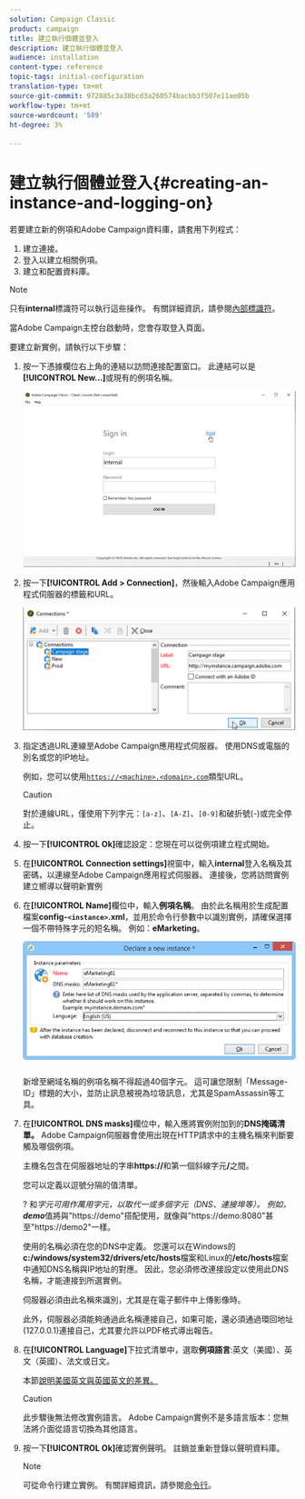 ```yaml
---
solution: Campaign Classic
product: campaign
title: 建立執行個體並登入
description: 建立執行個體並登入
audience: installation
content-type: reference
topic-tags: initial-configuration
translation-type: tm+mt
source-git-commit: 972885c3a38bcd3a260574bacbb3f507e11ae05b
workflow-type: tm+mt
source-wordcount: '589'
ht-degree: 3%

---
```



# 建立執行個體並登入{#creating-an-instance-and-logging-on}

若要建立新的例項和Adobe Campaign資料庫，請套用下列程式：

1. 建立連接。
1. 登入以建立相關例項。
1. 建立和配置資料庫。

>[!NOTE]
>
>只有&#x200B;**internal**&#x200B;標識符可以執行這些操作。 有關詳細資訊，請參閱[內部標識符](../../installation/using/campaign-server-configuration.md#internal-identifier)。

當Adobe Campaign主控台啟動時，您會存取登入頁面。

要建立新實例，請執行以下步驟：

1. 按一下憑據欄位右上角的連結以訪問連接配置窗口。 此連結可以是&#x200B;**[!UICONTROL New...]**&#x200B;或現有的例項名稱。

   ![](assets/s_ncs_install_define_connection_01.png)

1. 按一下&#x200B;**[!UICONTROL Add > Connection]**，然後輸入Adobe Campaign應用程式伺服器的標籤和URL。

   ![](assets/s_ncs_install_define_connection_02.png)

1. 指定透過URL連線至Adobe Campaign應用程式伺服器。 使用DNS或電腦的別名或您的IP地址。

   例如，您可以使用[`https://<machine>.<domain>.com`](https://myserver.adobe.com)類型URL。

   >[!CAUTION]
   >
   >對於連線URL，僅使用下列字元：`[a-z]`、`[A-Z]`、`[0-9]`和破折號(-)或完全停止。

1. 按一下&#x200B;**[!UICONTROL Ok]**&#x200B;確認設定：您現在可以從例項建立程式開始。
1. 在&#x200B;**[!UICONTROL Connection settings]**&#x200B;視窗中，輸入&#x200B;**internal**&#x200B;登入名稱及其密碼，以連線至Adobe Campaign應用程式伺服器。 連接後，您將訪問實例建立嚮導以聲明新實例
1. 在&#x200B;**[!UICONTROL Name]**&#x200B;欄位中，輸入&#x200B;**例項名稱**。 由於此名稱用於生成配置檔案&#x200B;**config-`<instance>`.xml**，並用於命令行參數中以識別實例，請確保選擇一個不帶特殊字元的短名稱。 例如：**eMarketing**。

   ![](assets/s_ncs_install_create_instance.png)

   新增至網域名稱的例項名稱不得超過40個字元。 這可讓您限制「Message-ID」標題的大小，並防止訊息被視為垃圾訊息，尤其是SpamAssassin等工具。

1. 在&#x200B;**[!UICONTROL DNS masks]**&#x200B;欄位中，輸入應將實例附加到的&#x200B;**DNS掩碼清單。** Adobe Campaign伺服器會使用出現在HTTP請求中的主機名稱來判斷要觸及哪個例項。

   主機名包含在伺服器地址的字串&#x200B;**https://**&#x200B;和第一個斜線字元&#x200B;**/**&#x200B;之間。

   您可以定義以逗號分隔的值清單。

   ? 和*字元可用作萬用字元，以取代一或多個字元（DNS、連接埠等）。 例如，**demo***&#x200B;值將與&quot;https://demo&quot;搭配使用，就像與&quot;https://demo:8080&quot;甚至&quot;https://demo2&quot;一樣。

   使用的名稱必須在您的DNS中定義。 您還可以在Windows的&#x200B;**c:/windows/system32/drivers/etc/hosts**&#x200B;檔案和Linux的&#x200B;**/etc/hosts**&#x200B;檔案中通知DNS名稱與IP地址的對應。 因此，您必須修改連接設定以使用此DNS名稱，才能連接到所選實例。

   伺服器必須由此名稱來識別，尤其是在電子郵件中上傳影像時。

   此外，伺服器必須能夠通過此名稱連接自己，如果可能，還必須通過環回地址(127.0.0.1)連接自己，尤其要允許以PDF格式導出報告。

1. 在&#x200B;**[!UICONTROL Language]**&#x200B;下拉式清單中，選取&#x200B;**例項語言**:英文（美國）、英文（英國）、法文或日文。

   本節[說明美國英文與英國英文的差異。](../../platform/using/adobe-campaign-workspace.md#date-and-time)

   >[!CAUTION]
   >
   >此步驟後無法修改實例語言。 Adobe Campaign實例不是多語言版本：您無法將介面從語言切換為其他語言。

1. 按一下&#x200B;**[!UICONTROL Ok]**&#x200B;確認實例聲明。 註銷並重新登錄以聲明資料庫。

   >[!NOTE]
   >
   >可從命令行建立實例。 有關詳細資訊，請參閱[命令行](../../installation/using/command-lines.md)。

